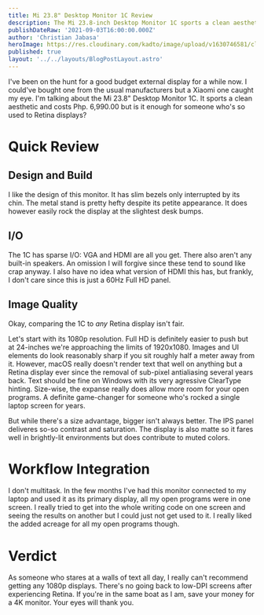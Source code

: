 ```yaml
---
title: Mi 23.8" Desktop Monitor 1C Review
description: The Mi 23.8-inch Desktop Monitor 1C sports a clean aesthetic and costs Php. 6,990.00 but is it enough for someone who's so used to Retina displays?
publishDateRaw: '2021-09-03T16:00:00.000Z'
author: 'Christian Jabasa'
heroImage: https://res.cloudinary.com/kadto/image/upload/v1630746581/cljabasa/blog/20210904-mi-desktop-momitor-review/148968-2.jpg
published: true
layout: '../../layouts/BlogPostLayout.astro'
---
```


I've been on the hunt for a good budget external display for a while now. I could've bought one from the usual manufacturers but a Xiaomi one caught my eye. I'm talking about the Mi 23.8" Desktop Monitor 1C. It sports a clean aesthetic and costs Php. 6,990.00 but is it enough for someone who's so used to Retina displays?

# Quick Review

## Design and Build

I like the design of this monitor. It has slim bezels only interrupted by its chin. The metal stand is pretty hefty despite its petite appearance. It does however easily rock the display at the slightest desk bumps.

## I/O

The 1C has sparse I/O: VGA and HDMI are all you get. There also aren't any built-in speakers. An omission I will forgive since these tend to sound like crap anyway. I also have no idea what version of HDMI this has, but frankly, I don't care since this is just a 60Hz Full HD panel.

## Image Quality

Okay, comparing the 1C to _any_ Retina display isn't fair.

Let's start with its 1080p resolution. Full HD is definitely easier to push but at 24-inches we're approaching the limits of 1920x1080. Images and UI elements do look reasonably sharp if you sit roughly half a meter away from it. However, macOS really doesn't render text that well on anything but a Retina display ever since the removal of sub-pixel antialiasing several years back. Text should be fine on Windows with its very agressive ClearType hinting. Size-wise, the expanse really does allow more room for your open programs. A definite game-changer for someone who's rocked a single laptop screen for years.

But while there's a size advantage, bigger isn't always better. The IPS panel deliveres so-so contrast and saturation. The display is also matte so it fares well in brightly-lit environments but does contribute to muted colors.

# Workflow Integration

I don't multitask. In the few months I've had this monitor connected to my laptop and used it as its primary display, all my open programs were in one screen. I really tried to get into the whole writing code on one screen and seeing the results on another but I could just not get used to it. I really liked the added acreage for all my open programs though.

# Verdict

As someone who stares at a walls of text all day, I really can't recommend getting any 1080p displays. There's no going back to low-DPI screens after experiencing Retina. If you're in the same boat as I am, save your money for a 4K monitor. Your eyes will thank you.
